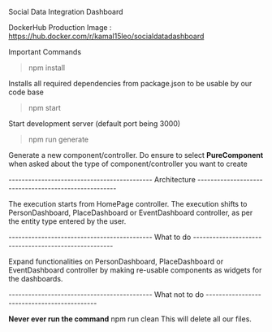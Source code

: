 Social Data Integration Dashboard

DockerHub Production Image : https://hub.docker.com/r/kamal15leo/socialdatadashboard

Important Commands 

>   npm install

Installs all required dependencies from package.json to be usable by our code base

>   npm start

Start development server (default port being 3000)

>   npm run generate

Generate a new component/controller. Do ensure to select **PureComponent** when asked about the type of component/controller you want to create

-------------------------------------------- Architecture -----------------------------------------------------

The execution starts from HomePage controller. The execution shifts to PersonDashboard, PlaceDashboard or EventDashboard controller, as per the entity type entered by the user.

-------------------------------------------- What to do -----------------------------------------------------

Expand functionalities on PersonDashboard, PlaceDashboard or EventDashboard controller by making re-usable components as widgets for the dashboards.

-------------------------------------------- What not to do --------------------------------------------

**Never ever run the command** npm run clean
This will delete all our files.
